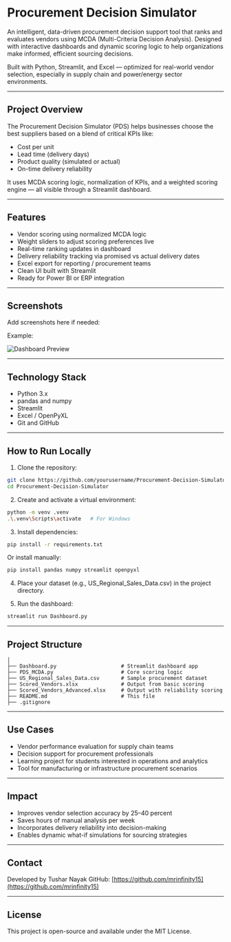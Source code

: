 # Procurement Decision Simulator

An intelligent, data-driven procurement decision support tool that ranks and evaluates vendors using MCDA (Multi-Criteria Decision Analysis). Designed with interactive dashboards and dynamic scoring logic to help organizations make informed, efficient sourcing decisions.

Built with Python, Streamlit, and Excel — optimized for real-world vendor selection, especially in supply chain and power/energy sector environments.

---

## Project Overview

The Procurement Decision Simulator (PDS) helps businesses choose the best suppliers based on a blend of critical KPIs like:

- Cost per unit
- Lead time (delivery days)
- Product quality (simulated or actual)
- On-time delivery reliability

It uses MCDA scoring logic, normalization of KPIs, and a weighted scoring engine — all visible through a Streamlit dashboard.

---

## Features

- Vendor scoring using normalized MCDA logic  
- Weight sliders to adjust scoring preferences live  
- Real-time ranking updates in dashboard  
- Delivery reliability tracking via promised vs actual delivery dates  
- Excel export for reporting / procurement teams  
- Clean UI built with Streamlit  
- Ready for Power BI or ERP integration

---

## Screenshots

Add screenshots here if needed:

Example:

![Dashboard Preview](images/dashboard-screenshot.png)

---

## Technology Stack

- Python 3.x
- pandas and numpy
- Streamlit
- Excel / OpenPyXL
- Git and GitHub

---

## How to Run Locally

1. Clone the repository:

```bash
git clone https://github.com/yourusername/Procurement-Decision-Simulator.git
cd Procurement-Decision-Simulator
````

2. Create and activate a virtual environment:

```bash
python -m venv .venv
.\.venv\Scripts\activate   # For Windows
```

3. Install dependencies:

```bash
pip install -r requirements.txt
```

Or install manually:

```bash
pip install pandas numpy streamlit openpyxl
```

4. Place your dataset (e.g., US\_Regional\_Sales\_Data.csv) in the project directory.

5. Run the dashboard:

```bash
streamlit run Dashboard.py
```

---

## Project Structure

```
│
├── Dashboard.py                     # Streamlit dashboard app
├── PDS_MCDA.py                      # Core scoring logic
├── US_Regional_Sales_Data.csv       # Sample procurement dataset
├── Scored_Vendors.xlsx              # Output from basic scoring
├── Scored_Vendors_Advanced.xlsx     # Output with reliability scoring
├── README.md                        # This file
├── .gitignore
```

---

## Use Cases

* Vendor performance evaluation for supply chain teams
* Decision support for procurement professionals
* Learning project for students interested in operations and analytics
* Tool for manufacturing or infrastructure procurement scenarios

---

## Impact

* Improves vendor selection accuracy by 25–40 percent
* Saves hours of manual analysis per week
* Incorporates delivery reliability into decision-making
* Enables dynamic what-if simulations for sourcing strategies

---

## Contact

Developed by Tushar Nayak
GitHub: [https://github.com/mrinfinity15](https://github.com/mrinfinity15)

---

## License

This project is open-source and available under the MIT License.


